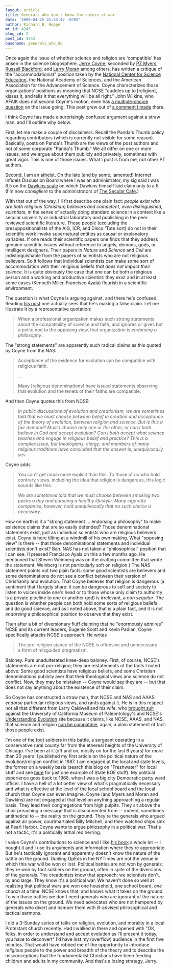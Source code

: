 ```yaml
---
layout: article
title: Generals who don't know the nature of war
date: '2009-04-25 21:33:47 -0700'
author: Richard B. Hoppe
mt_id: 4243
blog_id: 2
post_id: 4243
basename: generals_who_do
---
```

Once again the issue of whether science and religion are 'compatible' has arisen in the science blogosphere.  [Jerry Coyne](http://whyevolutionistrue.wordpress.com/2009/04/22/truckling-to-the-faithful-a-spoonful-of-jesus-helps-darwin-go-down/), seconded by [PZ Myers](http://scienceblogs.com/pharyngula/2009/04/jerry_coyne_lobs_another_bomb.php), [Russell Blackford](http://metamagician3000.blogspot.com/2009/04/jerry-coyne-on-science-organisations.html), and [Larry Moran](http://sandwalk.blogspot.com/2009/04/trouble-with-ncse.html) among others, has written a critique of the "accommodationist" position taken by the [National Center for Science Education](http://ncseweb.org/religion), the National Academy of Sciences, and the American Association for the Advancement of Science.  Coyne characterizes those organizations' positions as meaning that NCSE "cuddles up to \[religion\], kisses it, and tells it that everything will be all right."  John Wilkins, who AFAIK does not second Coyne's motion, even has [a multiple-choice question](http://scienceblogs.com/evolvingthoughts/2009/04/science_and_religion_for_indiv.php) on the issue going.  This post grew out of [a comment I made](http://scienceblogs.com/evolvingthoughts/2009/04/science_and_religion_for_indiv.php#comment-1590277) there.

I think Coyne has made a surprisingly confused argument against a straw man, and I'll outline why below.

First, let me make a couple of disclaimers.  Recall the Panda's Thumb policy regarding contributors (which is currently not visible for some reason).  Basically, posts on Panda's Thumb are the views of the post authors and not of some corporate "Panda's Thumb."  We all differ on one or more issues, and we argue about them publicly and privately, sometimes with great vigor.  This is one of those issues.  What I post is from me, not other PT authors.

Second, I am an atheist.  On the late (and by some, lamented) Internet Infidels Discussion Board where I was an administrator, my sig said I was 6.5 on the [Dawkins scale](http://richarddawkins.net/forum/viewtopic.php?f=3&amp;t=742) on which Dawkins himself laid claim only to a 6.  (I'm now _consigliere_ to the administrators of [The Secular Cafe](http://www.secularcafe.org/index.php).)

With that out of the way, I'll first describe one plain fact: _people exist who are both religious (Christian) believers and competent, even distinguished, scientists_, in the sense of actually doing standard science in a context like a secular university or industrial laboratory and publishing in the peer reviewed scientific literature. Those people (excluding the presuppositionalists of the AIG, ICR, and Disco 'Tute sort) do not in their scientific work invoke supernatural entities as causal or explanatory variables. If one reads their scientific papers one finds that they address genuine scientific issues without reference to angels, demons, gods, or intelligent designers. Their papers in _Nature_ and _Science_ and _Cell_ are indistinguishable from the papers of scientists who are not religious believers. So it follows that individual scientists can make some sort of accommodation with their religious beliefs _that does not impact their science_. It is quite obviously the case that one can be both a religious person and a working and productive scientist: they exist and in at least some cases (Kenneth Miller, Francisco Ayala) flourish in a scientific environment.

The question is what Coyne is arguing against, and there he's confused.  Reading [his post](http://whyevolutionistrue.wordpress.com/2009/04/22/truckling-to-the-faithful-a-spoonful-of-jesus-helps-darwin-go-down/) one actually sees that he's making a false claim.  Let me illustrate it by a representative quotation:

> When a professional organization makes such strong statements about the compatibility of science and faith, and ignores or gives but a polite nod to the opposing view, that organization is _endorsing a philosophy_. 

The "strong statements" are apparently such radical claims as this quoted by Coyne from the NAS:

> Acceptance of the evidence for evolution can be compatible with religious faith. 
> 
> ...
> 
> Many \[religious denominations\] have issued statements observing that evolution and the tenets of their faiths are compatible. 

And then Coyne quotes this from NCSE:

> _In public discussions of evolution and creationism, we are sometimes told that we must choose between belief in creation and acceptance of the theory of evolution, between religion and science. But is this a fair demand? Must I choose only one or the other, or can I both believe in God and accept evolution? Can I both accept what science teaches and engage in religious belief and practice? This is a complex issue, but theologians, clergy, and members of many religious traditions have concluded that the answer is, unequivocally, yes._

Coyne adds 

> You can't get much more explicit than this.  To those of us who hold contrary views, including the idea that religion is dangerous, this logic sounds like this:
> 
> _We are sometimes told that we must choose between smoking two packs a day and pursuing a healthy lifestyle.  Many cigarette companies, however, hold unequivocally that no such choice is necessary._

How on earth is it a "strong statement ... endorsing a philosophy" to make existence claims that are so easily defended?  Those denominational statements exist, just as individual scientists who are religious believers exist.  Coyne is here tilting at a windmill of his own making.  What "opposing view" is there -- that those denominational statements and individual scientists don't exist?  Bah.  NAS has not taken a "philosophical" position that I can see.  (I pressed Francisco Ayala on this a few months ago.  He mentioned that Steven Weinberg was on the drafting committee that wrote the statement.  Weinberg is not particularly soft on religion.)   The NAS statement points out two plain facts: some good scientists are believers and some denominations do not see a conflict between their version of Christianity and evolution.  That Coyne believes that religion is dangerous (a sentiment that I largely share: it can be dangerous to self and society to listen to voices inside one's head or to those whose only claim to authority is a private pipeline to one or another god) is irrelevant, a _non sequitur_.  The question is whether people can both hold some sorts of religious beliefs and do good science, and as I noted above, that is a plain fact, and it is not _endorsing_ a philosophical position to observe that they exist.

Then after a bit of diversionary fluff claiming that he "enormously admires" NCSE and its current leaders, Eugenie Scott and Kevin Padian, Coyne specifically attacks NCSE's approach.  He writes

> The pro-religion stance of the NCSE is offensive and unnecessary -- a form of misguided pragmatism.  

Baloney.  Pure unadulterated knee-deep baloney.  First, of course, NCSE's statements are not _pro_-religion; they are restatements of the facts I noted above: Some good scientists have religious beliefs, and some Christian denominations publicly aver that their theological views and science do not conflict.  Now, they may be mistaken -- Coyne would say they are -- but that does not say anything about the existence of their claim.

So Coyne has constructed a straw man, that NCSE and NAS and AAAS _endorse_ particular religious views, and rants against it.  He is in this respect not all that different from Larry Caldwell and his wife, who [brought suit](http://www.sfgate.com/cgi-bin/article.cgi?f=/c/a/2009/02/14/MNM915T5JB.DTL&amp;tsp=1) against the University of California Museum of Paleontology's and NCSE's [Understanding Evolution](http://evolution.berkeley.edu/) site because it claims, like NCSE, AAAS, and NAS, that science and religion [can be compatible](http://evolution.berkeley.edu/evolibrary/misconceptions_faq.php#d1), again, a plain statement of fact: those people exist.

I'm one of the foot soldiers in this battle, a sergeant operating in a conservative rural county far from the ethereal heights of the University of Chicago.  I've been at it (off and on, mostly on for the last 6 years) for more than 20 years.  I published my first article on the political nature of the evolution/religion conflict in 1987.  I am engaged at the local and state levels, the former on a weekly basis (search this blog on "Freshwater" for local stuff and see [here](http://pandasthumb.org/archives/2006/02/the-win-in-ohio.html) for just one example of State BOE stuff).  My political experience goes back to 1968, when I was a big city Democratic party ward officer.  I have a hell of a lot better view of what's pragmatically necessary and what is effective at the level of the local school board and the local church than Coyne can even imagine.  Coyne (and Myers and Moran and Dawkins) are not engaged at that level on anything approaching a regular basis.  They lead their congregations from high pulpits.  They sit above the choir preaching a message that is disconnected from -- indeed, sometimes antithetical to -- the reality on the ground.  They're the generals who argued against air power, courtmartialed Billy Mitchell, and then watched ships sink at Pearl Harbor.  Coyne wants to argue philosophy in a political war.  That's not a tactic, it's a politically lethal red herring.

I value Coyne's contributions to science and I like [his book](http://www.amazon.com/Why-Evolution-True-Jerry-Coyne/dp/0670020532/ref=sr_1_1?ie=UTF8&amp;s=books&amp;qid=1240705453&amp;sr=8-1) a whole lot -- I bought it and I use its arguments and information where they're appropriate.  But he's tactically ignorant and apparently doesn't know the nature of the battle on the ground.  Dueling OpEds in the NYTimes are not the venue in which this war will be won or lost.  Political battles are not won by generals; they're won by foot soldiers on the ground, often in spite of the diversions of the generals.  The creationists know that approach; we scientists don't, by and large.  They know it's a political war.  We haven't done so well at realizing that political wars are won one household, one school board, _one church_ at a time.  NCSE knows that, and knows what it takes on the ground.  To win those battles we don't need generals who are ignorant of the nature of the issues on the ground.  We need advocates who are not hampered by generals who divert and hamper them with ill-advised philosophical and tactical sermons.

I did a 3-Sunday series of talks on religion, evolution, and morality in a local Protestant church recently.  Had I walked in there and opened with "OK, folks, in order to understand and accept evolution as I'll present it today, you have to deconvert" I'd have lost my (overflow) audience in the first five minutes.  That would have robbed me of the opportunity to introduce _religious_ people to the power and breadth of the theory and to describe the misconceptions that the fundamentalist Christians have been feeding children and adults in my community.  And that's a losing strategy, Jerry.
